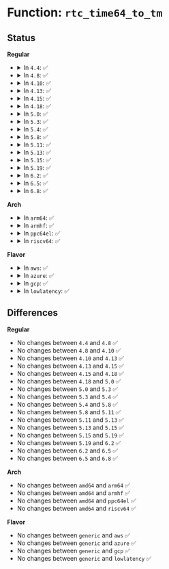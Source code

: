# Function: <code>rtc_time64_to_tm</code>

## Status
<b>Regular</b>
<ul>
<li>
<details>
<summary>In <code>4.4</code>: ✅</summary>

```c
void rtc_time64_to_tm(time64_t time, struct rtc_time *tm);
```

**Collision:** Unique Global

**Inline:** No

**Transformation:** False

**Instances:**

```
In drivers/rtc/rtc-lib.c (ffffffff81673020)
Location: drivers/rtc/rtc-lib.c:53
Inline: False
Direct callers:
  - arch/x86/kernel/rtc.c:mach_set_rtc_mmss
  - drivers/rtc/rtc-lib.c:rtc_ktime_to_tm
  - drivers/rtc/systohc.c:rtc_set_ntp_time
  - drivers/rtc/interface.c:__rtc_read_alarm
  - drivers/rtc/rtc-dev.c:rtc_dev_ioctl
  - drivers/rtc/rtc-sysfs.c:wakealarm_store
  - drivers/rtc/rtc-cmos.c:cmos_aie_poweroff
```
**Symbols:**

```
ffffffff81673020-ffffffff81673213: rtc_time64_to_tm (STB_GLOBAL)
```
</details>
</li>
<li>
<details>
<summary>In <code>4.8</code>: ✅</summary>

```c
void rtc_time64_to_tm(time64_t time, struct rtc_time *tm);
```

**Collision:** Unique Global

**Inline:** No

**Transformation:** False

**Instances:**

```
In drivers/rtc/rtc-lib.c (ffffffff816d3810)
Location: drivers/rtc/rtc-lib.c:53
Inline: False
Direct callers:
  - arch/x86/kernel/rtc.c:mach_set_rtc_mmss
  - drivers/rtc/rtc-lib.c:rtc_ktime_to_tm
  - drivers/rtc/systohc.c:rtc_set_ntp_time
  - drivers/rtc/interface.c:__rtc_read_alarm
  - drivers/rtc/rtc-dev.c:rtc_dev_ioctl
  - drivers/rtc/rtc-sysfs.c:wakealarm_store
  - drivers/rtc/rtc-cmos.c:cmos_aie_poweroff
```
**Symbols:**

```
ffffffff816d3810-ffffffff816d3a03: rtc_time64_to_tm (STB_GLOBAL)
```
</details>
</li>
<li>
<details>
<summary>In <code>4.10</code>: ✅</summary>

```c
void rtc_time64_to_tm(time64_t time, struct rtc_time *tm);
```

**Collision:** Unique Global

**Inline:** No

**Transformation:** False

**Instances:**

```
In drivers/rtc/rtc-lib.c (ffffffff817034f0)
Location: drivers/rtc/rtc-lib.c:53
Inline: False
Direct callers:
  - arch/x86/kernel/rtc.c:mach_set_rtc_mmss
  - drivers/rtc/rtc-lib.c:rtc_ktime_to_tm
  - drivers/rtc/systohc.c:rtc_set_ntp_time
  - drivers/rtc/interface.c:__rtc_read_alarm
  - drivers/rtc/rtc-dev.c:rtc_dev_ioctl
  - drivers/rtc/rtc-sysfs.c:wakealarm_store
  - drivers/rtc/rtc-cmos.c:cmos_aie_poweroff
```
**Symbols:**

```
ffffffff817034f0-ffffffff817036e3: rtc_time64_to_tm (STB_GLOBAL)
```
</details>
</li>
<li>
<details>
<summary>In <code>4.13</code>: ✅</summary>

```c
void rtc_time64_to_tm(time64_t time, struct rtc_time *tm);
```

**Collision:** Unique Global

**Inline:** No

**Transformation:** False

**Instances:**

```
In drivers/rtc/rtc-lib.c (ffffffff81718ce0)
Location: drivers/rtc/rtc-lib.c:53
Inline: False
Direct callers:
  - arch/x86/kernel/rtc.c:mach_set_rtc_mmss
  - drivers/rtc/rtc-lib.c:rtc_ktime_to_tm
  - drivers/rtc/systohc.c:rtc_set_ntp_time
  - drivers/rtc/interface.c:__rtc_read_alarm
  - drivers/rtc/rtc-dev.c:rtc_dev_ioctl
  - drivers/rtc/rtc-sysfs.c:wakealarm_store
  - drivers/rtc/rtc-cmos.c:cmos_aie_poweroff
```
**Symbols:**

```
ffffffff81718ce0-ffffffff81718ecc: rtc_time64_to_tm (STB_GLOBAL)
```
</details>
</li>
<li>
<details>
<summary>In <code>4.15</code>: ✅</summary>

```c
void rtc_time64_to_tm(time64_t time, struct rtc_time *tm);
```

**Collision:** Unique Global

**Inline:** No

**Transformation:** False

**Instances:**

```
In drivers/rtc/rtc-lib.c (ffffffff81789ec0)
Location: drivers/rtc/rtc-lib.c:53
Inline: False
Direct callers:
  - arch/x86/kernel/rtc.c:mach_set_rtc_mmss
  - drivers/rtc/rtc-lib.c:rtc_ktime_to_tm
  - drivers/rtc/systohc.c:rtc_set_ntp_time
  - drivers/rtc/interface.c:__rtc_read_alarm
  - drivers/rtc/rtc-dev.c:rtc_dev_ioctl
  - drivers/rtc/rtc-sysfs.c:wakealarm_store
  - drivers/rtc/rtc-cmos.c:cmos_aie_poweroff
```
**Symbols:**

```
ffffffff81789ec0-ffffffff8178a0ac: rtc_time64_to_tm (STB_GLOBAL)
```
</details>
</li>
<li>
<details>
<summary>In <code>4.18</code>: ✅</summary>

```c
void rtc_time64_to_tm(time64_t time, struct rtc_time *tm);
```

**Collision:** Unique Global

**Inline:** No

**Transformation:** False

**Instances:**

```
In drivers/rtc/rtc-lib.c (ffffffff817cafe0)
Location: drivers/rtc/rtc-lib.c:53
Inline: False
Direct callers:
  - arch/x86/kernel/rtc.c:mach_set_rtc_mmss
  - drivers/rtc/rtc-lib.c:rtc_ktime_to_tm
  - drivers/rtc/systohc.c:rtc_set_ntp_time
  - drivers/rtc/interface.c:__rtc_read_alarm
  - drivers/rtc/rtc-dev.c:rtc_dev_ioctl
  - drivers/rtc/rtc-sysfs.c:wakealarm_store
  - drivers/rtc/rtc-cmos.c:cmos_aie_poweroff
```
**Symbols:**

```
ffffffff817cafe0-ffffffff817cb1bd: rtc_time64_to_tm (STB_GLOBAL)
```
</details>
</li>
<li>
<details>
<summary>In <code>5.0</code>: ✅</summary>

```c
void rtc_time64_to_tm(time64_t time, struct rtc_time *tm);
```

**Collision:** Unique Global

**Inline:** No

**Transformation:** False

**Instances:**

```
In drivers/rtc/lib.c (ffffffff817f2690)
Location: drivers/rtc/lib.c:53
Inline: False
Direct callers:
  - arch/x86/kernel/rtc.c:mach_set_rtc_mmss
  - drivers/rtc/lib.c:rtc_ktime_to_tm
  - drivers/rtc/systohc.c:rtc_set_ntp_time
  - drivers/rtc/interface.c:__rtc_read_alarm
  - drivers/rtc/dev.c:rtc_dev_ioctl
  - drivers/rtc/sysfs.c:wakealarm_store
  - drivers/rtc/rtc-cmos.c:cmos_aie_poweroff
```
**Symbols:**

```
ffffffff817f2690-ffffffff817f286d: rtc_time64_to_tm (STB_GLOBAL)
```
</details>
</li>
<li>
<details>
<summary>In <code>5.3</code>: ✅</summary>

```c
void rtc_time64_to_tm(time64_t time, struct rtc_time *tm);
```

**Collision:** Unique Global

**Inline:** No

**Transformation:** False

**Instances:**

```
In drivers/rtc/lib.c (ffffffff81833360)
Location: drivers/rtc/lib.c:49
Inline: False
Direct callers:
  - arch/x86/kernel/rtc.c:mach_set_rtc_mmss
  - drivers/rtc/lib.c:rtc_ktime_to_tm
  - drivers/rtc/systohc.c:rtc_set_ntp_time
  - drivers/rtc/interface.c:__rtc_read_alarm
  - drivers/rtc/dev.c:rtc_dev_ioctl
  - drivers/rtc/sysfs.c:wakealarm_store
  - drivers/rtc/rtc-cmos.c:cmos_aie_poweroff
```
**Symbols:**

```
ffffffff81833360-ffffffff81833551: rtc_time64_to_tm (STB_GLOBAL)
```
</details>
</li>
<li>
<details>
<summary>In <code>5.4</code>: ✅</summary>

```c
void rtc_time64_to_tm(time64_t time, struct rtc_time *tm);
```

**Collision:** Unique Global

**Inline:** No

**Transformation:** False

**Instances:**

```
In drivers/rtc/lib.c (ffffffff81864ca0)
Location: drivers/rtc/lib.c:49
Inline: False
Direct callers:
  - arch/x86/kernel/rtc.c:mach_set_rtc_mmss
  - drivers/rtc/lib.c:rtc_ktime_to_tm
  - drivers/rtc/systohc.c:rtc_set_ntp_time
  - drivers/rtc/interface.c:__rtc_read_alarm
  - drivers/rtc/dev.c:rtc_dev_ioctl
  - drivers/rtc/sysfs.c:wakealarm_store
  - drivers/rtc/rtc-cmos.c:cmos_aie_poweroff
```
**Symbols:**

```
ffffffff81864ca0-ffffffff81864e91: rtc_time64_to_tm (STB_GLOBAL)
```
</details>
</li>
<li>
<details>
<summary>In <code>5.8</code>: ✅</summary>

```c
void rtc_time64_to_tm(time64_t time, struct rtc_time *tm);
```

**Collision:** Unique Global

**Inline:** No

**Transformation:** False

**Instances:**

```
In drivers/rtc/lib.c (ffffffff81938560)
Location: drivers/rtc/lib.c:49
Inline: False
Direct callers:
  - arch/x86/kernel/rtc.c:mach_set_rtc_mmss
  - drivers/rtc/lib.c:rtc_ktime_to_tm
  - drivers/rtc/systohc.c:rtc_set_ntp_time
  - drivers/rtc/interface.c:__rtc_set_alarm
  - drivers/rtc/interface.c:__rtc_read_alarm
  - drivers/rtc/dev.c:rtc_dev_ioctl
  - drivers/rtc/sysfs.c:wakealarm_store
  - drivers/rtc/rtc-cmos.c:cmos_aie_poweroff
```
**Symbols:**

```
ffffffff81938560-ffffffff81938751: rtc_time64_to_tm (STB_GLOBAL)
```
</details>
</li>
<li>
<details>
<summary>In <code>5.11</code>: ✅</summary>

```c
void rtc_time64_to_tm(time64_t time, struct rtc_time *tm);
```

**Collision:** Unique Global

**Inline:** No

**Transformation:** False

**Instances:**

```
In drivers/rtc/lib.c (ffffffff8193e890)
Location: drivers/rtc/lib.c:49
Inline: False
Direct callers:
  - arch/x86/kernel/rtc.c:mach_set_rtc_mmss
  - kernel/time/ntp.c:sync_hw_clock
  - drivers/rtc/lib.c:rtc_ktime_to_tm
  - drivers/rtc/interface.c:__rtc_set_alarm
  - drivers/rtc/interface.c:__rtc_read_alarm
  - drivers/rtc/dev.c:rtc_dev_ioctl
  - drivers/rtc/sysfs.c:wakealarm_store
  - drivers/rtc/rtc-cmos.c:cmos_aie_poweroff
```
**Symbols:**

```
ffffffff8193e890-ffffffff8193ea81: rtc_time64_to_tm (STB_GLOBAL)
```
</details>
</li>
<li>
<details>
<summary>In <code>5.13</code>: ✅</summary>

```c
void rtc_time64_to_tm(time64_t time, struct rtc_time *tm);
```

**Collision:** Unique Global

**Inline:** No

**Transformation:** False

**Instances:**

```
In drivers/rtc/lib.c (ffffffff81922090)
Location: drivers/rtc/lib.c:49
Inline: False
Direct callers:
  - arch/x86/kernel/rtc.c:mach_set_rtc_mmss
  - kernel/time/ntp.c:sync_hw_clock
  - drivers/rtc/lib.c:rtc_ktime_to_tm
  - drivers/rtc/interface.c:__rtc_set_alarm
  - drivers/rtc/interface.c:__rtc_read_alarm
  - drivers/rtc/dev.c:rtc_dev_ioctl
  - drivers/rtc/sysfs.c:wakealarm_store
  - drivers/rtc/rtc-cmos.c:cmos_aie_poweroff
```
**Symbols:**

```
ffffffff81922090-ffffffff81922271: rtc_time64_to_tm (STB_GLOBAL)
```
</details>
</li>
<li>
<details>
<summary>In <code>5.15</code>: ✅</summary>

```c
void rtc_time64_to_tm(time64_t time, struct rtc_time *tm);
```

**Collision:** Unique Global

**Inline:** No

**Transformation:** False

**Instances:**

```
In drivers/rtc/lib.c (ffffffff819c5000)
Location: drivers/rtc/lib.c:52
Inline: False
Direct callers:
  - arch/x86/kernel/rtc.c:mach_set_rtc_mmss
  - kernel/time/ntp.c:sync_hw_clock
  - drivers/rtc/lib.c:rtc_ktime_to_tm
  - drivers/rtc/interface.c:__rtc_set_alarm
  - drivers/rtc/interface.c:__rtc_read_alarm
  - drivers/rtc/dev.c:rtc_dev_ioctl
  - drivers/rtc/sysfs.c:wakealarm_store
  - drivers/rtc/rtc-cmos.c:cmos_aie_poweroff
```
**Symbols:**

```
ffffffff819c5000-ffffffff819c516d: rtc_time64_to_tm (STB_GLOBAL)
```
</details>
</li>
<li>
<details>
<summary>In <code>5.19</code>: ✅</summary>

```c
void rtc_time64_to_tm(time64_t time, struct rtc_time *tm);
```

**Collision:** Unique Global

**Inline:** No

**Transformation:** False

**Instances:**

```
In drivers/rtc/lib.c (ffffffff81b25580)
Location: drivers/rtc/lib.c:52
Inline: False
Direct callers:
  - arch/x86/kernel/rtc.c:mach_set_rtc_mmss
  - kernel/time/ntp.c:sync_hw_clock
  - drivers/rtc/lib.c:rtc_ktime_to_tm
  - drivers/rtc/interface.c:__rtc_set_alarm
  - drivers/rtc/interface.c:__rtc_read_alarm
  - drivers/rtc/dev.c:rtc_dev_ioctl
  - drivers/rtc/sysfs.c:wakealarm_store
  - drivers/rtc/rtc-cmos.c:cmos_aie_poweroff
```
**Symbols:**

```
ffffffff81b25580-ffffffff81b2570b: rtc_time64_to_tm (STB_GLOBAL)
```
</details>
</li>
<li>
<details>
<summary>In <code>6.2</code>: ✅</summary>

```c
void rtc_time64_to_tm(time64_t time, struct rtc_time *tm);
```

**Collision:** Unique Global

**Inline:** No

**Transformation:** False

**Instances:**

```
In drivers/rtc/lib.c (ffffffff81cb8b00)
Location: drivers/rtc/lib.c:52
Inline: False
Direct callers:
  - arch/x86/kernel/rtc.c:mach_set_cmos_time
  - kernel/time/ntp.c:sync_hw_clock
  - drivers/rtc/lib.c:rtc_ktime_to_tm
  - drivers/rtc/interface.c:__rtc_set_alarm
  - drivers/rtc/interface.c:__rtc_read_alarm
  - drivers/rtc/dev.c:rtc_dev_ioctl
  - drivers/rtc/sysfs.c:wakealarm_store
  - drivers/rtc/rtc-cmos.c:cmos_aie_poweroff
```
**Symbols:**

```
ffffffff81cb8b00-ffffffff81cb8c8b: rtc_time64_to_tm (STB_GLOBAL)
```
</details>
</li>
<li>
<details>
<summary>In <code>6.5</code>: ✅</summary>

```c
void rtc_time64_to_tm(time64_t time, struct rtc_time *tm);
```

**Collision:** Unique Global

**Inline:** No

**Transformation:** False

**Instances:**

```
In drivers/rtc/lib.c (ffffffff81d20260)
Location: drivers/rtc/lib.c:52
Inline: False
Direct callers:
  - arch/x86/kernel/rtc.c:mach_set_cmos_time
  - kernel/time/ntp.c:sync_hw_clock
  - drivers/rtc/lib.c:rtc_ktime_to_tm
  - drivers/rtc/interface.c:__rtc_set_alarm
  - drivers/rtc/interface.c:__rtc_read_alarm
  - drivers/rtc/dev.c:rtc_dev_ioctl
  - drivers/rtc/sysfs.c:wakealarm_store
  - drivers/rtc/rtc-cmos.c:cmos_aie_poweroff
```
**Symbols:**

```
ffffffff81d20260-ffffffff81d203eb: rtc_time64_to_tm (STB_GLOBAL)
```
</details>
</li>
<li>
<details>
<summary>In <code>6.8</code>: ✅</summary>

```c
void rtc_time64_to_tm(time64_t time, struct rtc_time *tm);
```

**Collision:** Unique Global

**Inline:** No

**Transformation:** False

**Instances:**

```
In drivers/rtc/lib.c (ffffffff81dd5f90)
Location: drivers/rtc/lib.c:52
Inline: False
Direct callers:
  - arch/x86/kernel/rtc.c:mach_set_cmos_time
  - kernel/time/ntp.c:sync_hw_clock
  - drivers/rtc/lib.c:rtc_ktime_to_tm
  - drivers/rtc/interface.c:__rtc_set_alarm
  - drivers/rtc/interface.c:__rtc_read_alarm
  - drivers/rtc/dev.c:rtc_dev_ioctl
  - drivers/rtc/sysfs.c:wakealarm_store
  - drivers/rtc/rtc-cmos.c:cmos_aie_poweroff
```
**Symbols:**

```
ffffffff81dd5f90-ffffffff81dd611b: rtc_time64_to_tm (STB_GLOBAL)
```
</details>
</li>
</ul>
<b>Arch</b>
<ul>
<li>
<details>
<summary>In <code>arm64</code>: ✅</summary>

```c
void rtc_time64_to_tm(time64_t time, struct rtc_time *tm);
```

**Collision:** Unique Global

**Inline:** No

**Transformation:** False

**Instances:**

```
In drivers/rtc/lib.c (ffff800010aa6460)
Location: drivers/rtc/lib.c:49
Inline: False
Direct callers:
  - drivers/rtc/lib.c:rtc_ktime_to_tm
  - drivers/rtc/systohc.c:rtc_set_ntp_time
  - drivers/rtc/interface.c:__rtc_read_alarm
  - drivers/rtc/dev.c:rtc_dev_ioctl
  - drivers/rtc/sysfs.c:wakealarm_store
  - drivers/rtc/rtc-sun6i.c:sun6i_rtc_getalarm
  - drivers/rtc/rtc-xgene.c:xgene_rtc_read_alarm
  - drivers/rtc/rtc-xgene.c:xgene_rtc_read_time
```
**Symbols:**

```
ffff800010aa6460-ffff800010aa6678: rtc_time64_to_tm (STB_GLOBAL)
```
</details>
</li>
<li>
<details>
<summary>In <code>armhf</code>: ✅</summary>

```c
void rtc_time64_to_tm(time64_t time, struct rtc_time *tm);
```

**Collision:** Unique Global

**Inline:** No

**Transformation:** False

**Instances:**

```
In drivers/rtc/lib.c (c0b84ff0)
Location: drivers/rtc/lib.c:49
Inline: False
Direct callers:
  - drivers/rtc/lib.c:rtc_ktime_to_tm
  - drivers/rtc/systohc.c:rtc_set_ntp_time
  - drivers/rtc/interface.c:__rtc_read_alarm
  - drivers/rtc/dev.c:rtc_dev_ioctl
  - drivers/rtc/sysfs.c:wakealarm_store
  - drivers/rtc/rtc-omap.c:omap_rtc_power_off_program
  - drivers/rtc/rtc-pl031.c:pl031_read_alarm
  - drivers/rtc/rtc-pl031.c:pl031_read_time
  - drivers/rtc/rtc-pl031.c:pl031_stv2_tm_to_time
```
**Symbols:**

```
c0b84ff0-c0b85220: rtc_time64_to_tm (STB_GLOBAL)
```
</details>
</li>
<li>
<details>
<summary>In <code>ppc64el</code>: ✅</summary>

```c
void rtc_time64_to_tm(time64_t time, struct rtc_time *tm);
```

**Collision:** Unique Global

**Inline:** No

**Transformation:** False

**Instances:**

```
In drivers/rtc/lib.c (c000000000b86f80)
Location: drivers/rtc/lib.c:49
Inline: False
Direct callers:
  - arch/powerpc/kernel/time.c:update_persistent_clock64
  - arch/powerpc/kernel/rtas-proc.c:ppc_rtas_clock_write
  - arch/powerpc/kernel/rtas-proc.c:ppc_rtas_poweron_write
  - drivers/rtc/lib.c:rtc_ktime_to_tm
  - drivers/rtc/systohc.c:rtc_set_ntp_time
  - drivers/rtc/interface.c:__rtc_read_alarm
  - drivers/rtc/dev.c:rtc_dev_ioctl
  - drivers/rtc/sysfs.c:wakealarm_store
```
**Symbols:**

```
c000000000b86f80-c000000000b871f8: rtc_time64_to_tm (STB_GLOBAL)
```
</details>
</li>
<li>
<details>
<summary>In <code>riscv64</code>: ✅</summary>

```c
void rtc_time64_to_tm(time64_t time, struct rtc_time *tm);
```

**Collision:** Unique Global

**Inline:** No

**Transformation:** False

**Instances:**

```
In drivers/rtc/lib.c (ffffffe0006b28aa)
Location: drivers/rtc/lib.c:49
Inline: False
Direct callers:
  - drivers/rtc/lib.c:rtc_ktime_to_tm
  - drivers/rtc/systohc.c:rtc_set_ntp_time
  - drivers/rtc/interface.c:__rtc_read_alarm
  - drivers/rtc/dev.c:rtc_dev_ioctl
  - drivers/rtc/sysfs.c:wakealarm_store
```
**Symbols:**

```
ffffffe0006b28aa-ffffffe0006b2a1a: rtc_time64_to_tm (STB_GLOBAL)
```
</details>
</li>
</ul>
<b>Flavor</b>
<ul>
<li>
<details>
<summary>In <code>aws</code>: ✅</summary>

```c
void rtc_time64_to_tm(time64_t time, struct rtc_time *tm);
```

**Collision:** Unique Global

**Inline:** No

**Transformation:** False

**Instances:**

```
In drivers/rtc/lib.c (ffffffff81817950)
Location: drivers/rtc/lib.c:49
Inline: False
Direct callers:
  - arch/x86/kernel/rtc.c:mach_set_rtc_mmss
  - drivers/rtc/lib.c:rtc_ktime_to_tm
  - drivers/rtc/systohc.c:rtc_set_ntp_time
  - drivers/rtc/interface.c:__rtc_read_alarm
  - drivers/rtc/dev.c:rtc_dev_ioctl
  - drivers/rtc/sysfs.c:wakealarm_store
  - drivers/rtc/rtc-cmos.c:cmos_aie_poweroff
```
**Symbols:**

```
ffffffff81817950-ffffffff81817b41: rtc_time64_to_tm (STB_GLOBAL)
```
</details>
</li>
<li>
<details>
<summary>In <code>azure</code>: ✅</summary>

```c
void rtc_time64_to_tm(time64_t time, struct rtc_time *tm);
```

**Collision:** Unique Global

**Inline:** No

**Transformation:** False

**Instances:**

```
In drivers/rtc/lib.c (ffffffff817df040)
Location: drivers/rtc/lib.c:49
Inline: False
Direct callers:
  - arch/x86/kernel/rtc.c:mach_set_rtc_mmss
  - drivers/rtc/lib.c:rtc_ktime_to_tm
  - drivers/rtc/systohc.c:rtc_set_ntp_time
  - drivers/rtc/interface.c:__rtc_read_alarm
  - drivers/rtc/dev.c:rtc_dev_ioctl
  - drivers/rtc/sysfs.c:wakealarm_store
  - drivers/rtc/rtc-cmos.c:cmos_aie_poweroff
```
**Symbols:**

```
ffffffff817df040-ffffffff817df231: rtc_time64_to_tm (STB_GLOBAL)
```
</details>
</li>
<li>
<details>
<summary>In <code>gcp</code>: ✅</summary>

```c
void rtc_time64_to_tm(time64_t time, struct rtc_time *tm);
```

**Collision:** Unique Global

**Inline:** No

**Transformation:** False

**Instances:**

```
In drivers/rtc/lib.c (ffffffff81858e30)
Location: drivers/rtc/lib.c:49
Inline: False
Direct callers:
  - arch/x86/kernel/rtc.c:mach_set_rtc_mmss
  - drivers/rtc/lib.c:rtc_ktime_to_tm
  - drivers/rtc/systohc.c:rtc_set_ntp_time
  - drivers/rtc/interface.c:__rtc_read_alarm
  - drivers/rtc/dev.c:rtc_dev_ioctl
  - drivers/rtc/sysfs.c:wakealarm_store
  - drivers/rtc/rtc-cmos.c:cmos_aie_poweroff
```
**Symbols:**

```
ffffffff81858e30-ffffffff81859021: rtc_time64_to_tm (STB_GLOBAL)
```
</details>
</li>
<li>
<details>
<summary>In <code>lowlatency</code>: ✅</summary>

```c
void rtc_time64_to_tm(time64_t time, struct rtc_time *tm);
```

**Collision:** Unique Global

**Inline:** No

**Transformation:** False

**Instances:**

```
In drivers/rtc/lib.c (ffffffff81873f10)
Location: drivers/rtc/lib.c:49
Inline: False
Direct callers:
  - arch/x86/kernel/rtc.c:mach_set_rtc_mmss
  - drivers/rtc/lib.c:rtc_ktime_to_tm
  - drivers/rtc/systohc.c:rtc_set_ntp_time
  - drivers/rtc/interface.c:__rtc_read_alarm
  - drivers/rtc/dev.c:rtc_dev_ioctl
  - drivers/rtc/sysfs.c:wakealarm_store
  - drivers/rtc/rtc-cmos.c:cmos_aie_poweroff
```
**Symbols:**

```
ffffffff81873f10-ffffffff81874101: rtc_time64_to_tm (STB_GLOBAL)
```
</details>
</li>
</ul>

## Differences
<b>Regular</b>
<ul>
<li>
No changes between <code>4.4</code> and <code>4.8</code> ✅
</li>
<li>
No changes between <code>4.8</code> and <code>4.10</code> ✅
</li>
<li>
No changes between <code>4.10</code> and <code>4.13</code> ✅
</li>
<li>
No changes between <code>4.13</code> and <code>4.15</code> ✅
</li>
<li>
No changes between <code>4.15</code> and <code>4.18</code> ✅
</li>
<li>
No changes between <code>4.18</code> and <code>5.0</code> ✅
</li>
<li>
No changes between <code>5.0</code> and <code>5.3</code> ✅
</li>
<li>
No changes between <code>5.3</code> and <code>5.4</code> ✅
</li>
<li>
No changes between <code>5.4</code> and <code>5.8</code> ✅
</li>
<li>
No changes between <code>5.8</code> and <code>5.11</code> ✅
</li>
<li>
No changes between <code>5.11</code> and <code>5.13</code> ✅
</li>
<li>
No changes between <code>5.13</code> and <code>5.15</code> ✅
</li>
<li>
No changes between <code>5.15</code> and <code>5.19</code> ✅
</li>
<li>
No changes between <code>5.19</code> and <code>6.2</code> ✅
</li>
<li>
No changes between <code>6.2</code> and <code>6.5</code> ✅
</li>
<li>
No changes between <code>6.5</code> and <code>6.8</code> ✅
</li>
</ul>
<b>Arch</b>
<ul>
<li>
No changes between <code>amd64</code> and <code>arm64</code> ✅
</li>
<li>
No changes between <code>amd64</code> and <code>armhf</code> ✅
</li>
<li>
No changes between <code>amd64</code> and <code>ppc64el</code> ✅
</li>
<li>
No changes between <code>amd64</code> and <code>riscv64</code> ✅
</li>
</ul>
<b>Flavor</b>
<ul>
<li>
No changes between <code>generic</code> and <code>aws</code> ✅
</li>
<li>
No changes between <code>generic</code> and <code>azure</code> ✅
</li>
<li>
No changes between <code>generic</code> and <code>gcp</code> ✅
</li>
<li>
No changes between <code>generic</code> and <code>lowlatency</code> ✅
</li>
</ul>
